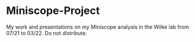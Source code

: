 # Miniscope-Project
My work and presentations on my Miniscope analysis in the Wilke lab from 07/21 to 03/22. Do not distribute.
